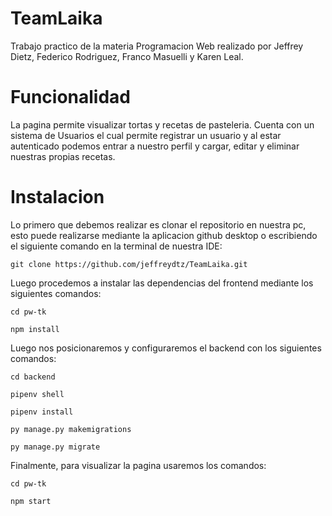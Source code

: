 # TeamLaika

Trabajo practico de la materia Programacion Web realizado por Jeffrey Dietz, Federico Rodriguez, Franco Masuelli y Karen Leal.


# Funcionalidad

La pagina permite visualizar  tortas y recetas de pasteleria. Cuenta con un sistema de Usuarios el cual permite registrar un usuario y al estar autenticado podemos
entrar a nuestro perfil y cargar, editar y eliminar nuestras propias recetas.

# Instalacion

Lo primero que debemos realizar es clonar el repositorio en nuestra pc, esto puede realizarse mediante la aplicacion github desktop o escribiendo el siguiente 
comando en la terminal de nuestra IDE:

```
git clone https://github.com/jeffreydtz/TeamLaika.git
```

Luego procedemos a instalar las dependencias del frontend mediante los siguientes comandos:

```
cd pw-tk
```
```
npm install
```
Luego nos posicionaremos y configuraremos el backend con los siguientes comandos:
```
cd backend
```

```
pipenv shell
```
```
pipenv install
```
```
py manage.py makemigrations
```
```
py manage.py migrate
```

Finalmente, para visualizar la pagina usaremos los comandos:
```
cd pw-tk
```
```
npm start
```





